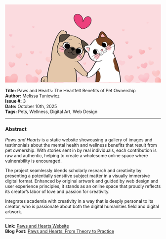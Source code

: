 ![Paws and Hearts Banner](pahbannerfinal.png)

**Title:** Paws and Hearts: The Heartfelt Benefits of Pet Ownership  
**Author:** Melissa Tuniewicz  
**Issue #:** 3  
**Date:** October 10th, 2025  
**Tags:** Pets, Wellness, Digital Art, Web Design  

---

### Abstract
*Paws and Hearts* is a static website showcasing a gallery of images and testimonials about the mental health and wellness benefits that result from pet ownership. With stories sent in by real individuals, each contribution is raw and authentic, helping to create a wholesome online space where vulnerability is encouraged.  

The project seamlessly blends scholarly research and creativity by presenting a potentially sensitive subject matter in a visually immersive digital format. Enhanced by original artwork and guided by web design and user experience principles, it stands as an online space that proudly reflects its creator’s labor of love and passion for creativity.  

Integrates academia with creativity in a way that is deeply personal to its creator, who is passionate about both the digital humanities field and digital artwork.  

---

**Link:** [Paws and Hearts Website](https://paws-and-hearts.neocities.org/_site/)  
**Blog Post:** [Paws and Hearts: From Theory to Practice](https://melissatuniewicz2.wixsite.com/melissa-tuniewicz1/post/paws-and-hearts-from-theory-to-practice)
